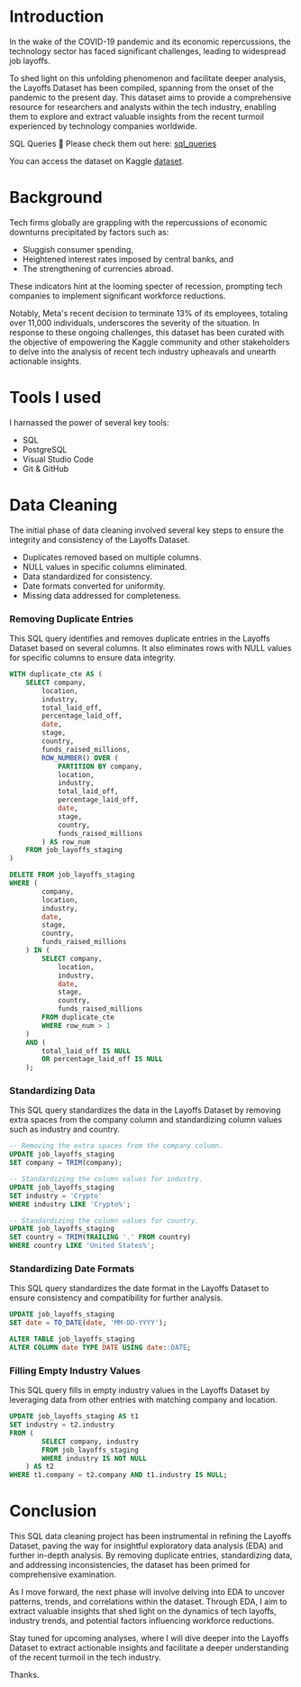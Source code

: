 # Introduction
In the wake of the COVID-19 pandemic and its economic repercussions, the technology sector has faced significant challenges, leading to widespread job layoffs. 

To shed light on this unfolding phenomenon and facilitate deeper analysis, the Layoffs Dataset has been compiled, spanning from the onset of the pandemic to the present day. This dataset aims to provide a comprehensive resource for researchers and analysts within the tech industry, enabling them to explore and extract valuable insights from the recent turmoil experienced by technology companies worldwide.

SQL Queries 🔎 Please check them out here: [sql_queries](/data_cleaning.sql)

You can access the dataset on Kaggle [dataset](<https://www.kaggle.com/datasets/swaptr/layoffs-2022>).

# Background
Tech firms globally are grappling with the repercussions of economic downturns precipitated by factors such as: 

- Sluggish consumer spending, 
- Heightened interest rates imposed by central banks, and 
- The strengthening of currencies abroad. 

These indicators hint at the looming specter of recession, prompting tech companies to implement significant workforce reductions. 

Notably, Meta's recent decision to terminate 13% of its employees, totaling over 11,000 individuals, underscores the severity of the situation. In response to these ongoing challenges, this dataset has been curated with the objective of empowering the Kaggle community and other stakeholders to delve into the analysis of recent tech industry upheavals and unearth actionable insights.

# Tools I used
I harnassed the power of several key tools:
- SQL
- PostgreSQL
- Visual Studio Code 
- Git & GitHub

# Data Cleaning
The initial phase of data cleaning involved several key steps to ensure the integrity and consistency of the Layoffs Dataset. 

- Duplicates removed based on multiple columns.
- NULL values in specific columns eliminated.
- Data standardized for consistency.
- Date formats converted for uniformity.
- Missing data addressed for completeness.

### Removing Duplicate Entries
This SQL query identifies and removes duplicate entries in the Layoffs Dataset based on several columns. It also eliminates rows with NULL values for specific columns to ensure data integrity.

```sql
WITH duplicate_cte AS (
    SELECT company,
        location,
        industry,
        total_laid_off,
        percentage_laid_off,
        date,
        stage,
        country,
        funds_raised_millions,
        ROW_NUMBER() OVER (
            PARTITION BY company,
            location,
            industry,
            total_laid_off,
            percentage_laid_off,
            date,
            stage,
            country,
            funds_raised_millions
        ) AS row_num
    FROM job_layoffs_staging
)

DELETE FROM job_layoffs_staging
WHERE (
        company,
        location,
        industry,
        date,
        stage,
        country,
        funds_raised_millions
    ) IN (
        SELECT company,
            location,
            industry,
            date,
            stage,
            country,
            funds_raised_millions
        FROM duplicate_cte
        WHERE row_num > 1
    )
    AND (
        total_laid_off IS NULL
        OR percentage_laid_off IS NULL
    );

```

### Standardizing Data
This SQL query standardizes the data in the Layoffs Dataset by removing extra spaces from the company column and standardizing column values such as industry and country.

```sql
-- Removing the extra spaces from the company column.
UPDATE job_layoffs_staging
SET company = TRIM(company);

-- Standardizing the column values for industry.
UPDATE job_layoffs_staging
SET industry = 'Crypto'
WHERE industry LIKE 'Crypto%';

-- Standardizing the column values for country.
UPDATE job_layoffs_staging
SET country = TRIM(TRAILING '.' FROM country)
WHERE country LIKE 'United States%';
```

### Standardizing Date Formats
This SQL query standardizes the date format in the Layoffs Dataset to ensure consistency and compatibility for further analysis.

```sql
UPDATE job_layoffs_staging
SET date = TO_DATE(date, 'MM-DD-YYYY');

ALTER TABLE job_layoffs_staging
ALTER COLUMN date TYPE DATE USING date::DATE;
```

### Filling Empty Industry Values
This SQL query fills in empty industry values in the Layoffs Dataset by leveraging data from other entries with matching company and location.

```sql
UPDATE job_layoffs_staging AS t1
SET industry = t2.industry
FROM (
        SELECT company, industry
        FROM job_layoffs_staging
        WHERE industry IS NOT NULL
    ) AS t2
WHERE t1.company = t2.company AND t1.industry IS NULL;
```

# Conclusion
This SQL data cleaning project has been instrumental in refining the Layoffs Dataset, paving the way for insightful exploratory data analysis (EDA) and further in-depth analysis. By removing duplicate entries, standardizing data, and addressing inconsistencies, the dataset has been primed for comprehensive examination.

As I move forward, the next phase will involve delving into EDA to uncover patterns, trends, and correlations within the dataset. Through EDA, I aim to extract valuable insights that shed light on the dynamics of tech layoffs, industry trends, and potential factors influencing workforce reductions.

Stay tuned for upcoming analyses, where I will dive deeper into the Layoffs Dataset to extract actionable insights and facilitate a deeper understanding of the recent turmoil in the tech industry.

Thanks.